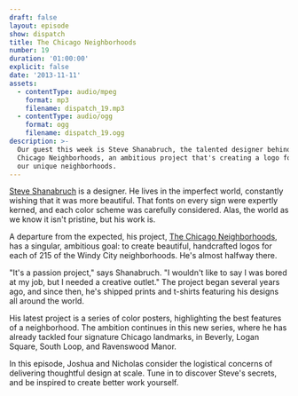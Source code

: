 ```yaml
---
draft: false
layout: episode
show: dispatch
title: The Chicago Neighborhoods
number: 19
duration: '01:00:00'
explicit: false
date: '2013-11-11'
assets:
  - contentType: audio/mpeg
    format: mp3
    filename: dispatch_19.mp3
  - contentType: audio/ogg
    format: ogg
    filename: dispatch_19.ogg
description: >-
  Our guest this week is Steve Shanabruch, the talented designer behind The
  Chicago Neighborhoods, an ambitious project that's creating a logo for each of
  our unique neighborhoods.
---
```

[Steve Shanabruch](http://www.steveshanabruch.com) is a designer. He lives in the imperfect world, constantly wishing that it was more beautiful. That fonts on every sign were expertly kerned, and each color scheme was carefully considered. Alas, the world as we know it isn't pristine, but his work is.

A departure from the expected, his project, [The Chicago Neighborhoods](http://www.thechicagoneighborhoods.com), has a singular, ambitious goal: to create beautiful, handcrafted logos for each of 215 of the Windy City neighborhoods. He's almost halfway there.

"It's a passion project," says Shanabruch. "I wouldn't like to say I was bored at my job, but I needed a creative outlet." The project began several years ago, and since then, he's shipped prints and t-shirts featuring his designs all around the world.

His latest project is a series of color posters, highlighting the best features of a neighborhood. The ambition continues in this new series, where he has already tackled four signature Chicago landmarks, in Beverly, Logan Square, South Loop, and Ravenswood Manor.

In this episode, Joshua and Nicholas consider the logistical concerns of delivering thoughtful design at scale. Tune in to discover Steve's secrets, and be inspired to create better work yourself.